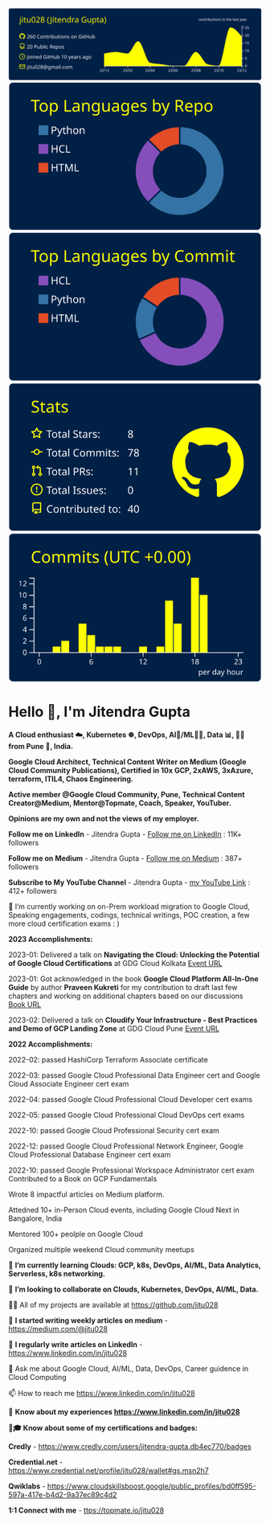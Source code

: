 
[![](https://raw.githubusercontent.com/jitu028/thickduck/master/profile-summary-card-output/yeblu/0-profile-details.svg)](https://github.com/vn7n24fzkq/github-profile-summary-cards)
[![](https://raw.githubusercontent.com/jitu028/thickduck/master/profile-summary-card-output/yeblu/1-repos-per-language.svg)](https://github.com/vn7n24fzkq/github-profile-summary-cards) [![](https://raw.githubusercontent.com/jitu028/thickduck/master/profile-summary-card-output/yeblu/2-most-commit-language.svg)](https://github.com/vn7n24fzkq/github-profile-summary-cards)
[![](https://raw.githubusercontent.com/jitu028/thickduck/master/profile-summary-card-output/yeblu/3-stats.svg)](https://github.com/vn7n24fzkq/github-profile-summary-cards) [![](https://raw.githubusercontent.com/jitu028/thickduck/master/profile-summary-card-output/yeblu/4-productive-time.svg)](https://github.com/vn7n24fzkq/github-profile-summary-cards)

# Hello 👋, I'm Jitendra Gupta


**A Cloud enthusiast ☁️, Kubernetes ☸, DevOps, AI🧠/ML👨‍💻, Data 📊, 👨‍🔧 from Pune 🌉, India.**

**Google Cloud Architect, Technical Content Writer on Medium (Google Cloud Community Publications), Certified in 10x GCP, 2xAWS, 3xAzure, terraform, ITIL4, Chaos Engineering.**

**Active member @Google Cloud Community, Pune, Technical Content Creator@Medium, Mentor@Topmate, Coach, Speaker, YouTuber.**

**Opinions are my own and not the views of my employer.**


**Follow me on LinkedIn** - Jitendra Gupta - [Follow me on LinkedIn](https://www.linkedin.com/in/jitu028/) : 11K+ followers

**Follow me on Medium** - Jitendra Gupta - [Follow me on Medium](https://medium.com/@jitu028/) : 387+ followers

**Subscribe to My YouTube Channel** - Jitendra Gupta - [my YouTube Link](https://www.youtube.com/@googlecloudarchitect/) : 412+ followers

🔭 I’m currently working on on-Prem workload migration to Google Cloud, Speaking engagements, codings, technical writings, POC creation, a few more cloud certification exams : )




**2023 Accomplishments:**

2023-01: Delivered a talk on **Navigating the Cloud: Unlocking the Potential of Google Cloud Certifications** at GDG Cloud Kolkata [Event URL](https://gdg.community.dev/events/details/google-gdg-cloud-kolkata-presents-jan-meet-career-in-cloud/)

2023-01: Got acknowledged in the book **Google Cloud Platform All-In-One Guide** by author **Praveen Kukreti** for my contribution to draft last few chapters and working on additional chapters based on our discussions [Book URL](https://www.amazon.in/Google-Cloud-Platform-All-Guide/dp/9355513321/ref=sr_1_1?keywords=google+cloud+all+in+one+guide&qid=1678041062&sprefix=google+cloud+all+in+one%2Caps%2C191&sr=8-1/)

2023-02: Delivered a talk on **Cloudify Your Infrastructure - Best Practices and Demo of GCP Landing Zone** at GDG Cloud Pune [Event URL](https://gdg.community.dev/events/details/google-gdg-cloud-pune-presents-road-to-google-developers-certification-google-cloud/)




**2022 Accomplishments:**

2022-02: passed  HashiCorp Terraform Associate certificate 

2022-03: passed Google Cloud Professional Data Engineer cert and Google Cloud Associate Engineer cert exam 

2022-04: passed Google Cloud Professional Cloud Developer cert exams

2022-05: passed Google Cloud Professional Cloud DevOps cert exams

2022-10: passed Google Cloud Professional Security cert exam

2022-12: passed Google Cloud Professional Network Engineer, Google Cloud Professional Database Engineer cert exam

2022-10: passed Google Professional Workspace Administrator cert exam
Contributed to a Book on GCP Fundamentals

Wrote 8 impactful articles on Medium platform.

Attedned 10+ in-Person Cloud events, including Google Cloud Next in Bangalore, India

Mentored 100+ peolple on Google Cloud

Organized multiple weekend Cloud community meetups 


🌱 **I’m currently learning Clouds: GCP, k8s, DevOps, AI/ML, Data Analytics, Serverless, k8s networking.**

👯 **I’m looking to collaborate on Clouds, Kubernetes, DevOps, AI/ML, Data.**

👨‍💻 All of my projects are available at https://github.com/jitu028

📝 **I started writing weekly articles on medium** - https://medium.com/@jitu028

📝 **I regularly write articles on LinkedIn** - https://www.linkedin.com/in/jitu028

💬 Ask me about Google Cloud, AI/ML, Data, DevOps, Career guidence in Cloud Computing

📫 How to reach me https://www.linkedin.com/in/jitu028



📄 **Know about my experiences https://www.linkedin.com/in/jitu028**

🧑‍**🎓 Know about some of my certifications and badges:**

**Credly** - https://www.credly.com/users/jitendra-gupta.db4ec770/badges

**Credential.net** - https://www.credential.net/profile/jitu028/wallet#gs.msn2h7

**Qwiklabs** - https://www.cloudskillsboost.google/public_profiles/bd0ff595-597a-417e-b4d2-9a37ec89c4d2


**1:1 Connect with me** - [ttps://topmate.io/jitu028](https://topmate.io/jitu028)
